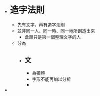 - # 造字法則
	- 先有文字，再有造字法則
	- 並非同一人、同一時、同一地所創造出來
		- 倉頡只是第一個整理文字的人
	- 分為
		- ## 文
			- 為獨體
			- 字形不能再加以分析
			-
-